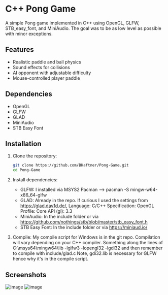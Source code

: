 # C++ Pong Game

A simple Pong game implemented in C++ using OpenGL, GLFW, STB_easy_font, and MiniAudio.
The goal was to be as low level as possible with minor exceptions.

## Features
- Realistic paddle and ball physics
- Sound effects for collisions
- AI opponent with adjustable difficulty
- Mouse-controlled player paddle

## Dependencies
- OpenGL
- GLFW
- GLAD
- MiniAudio
- STB Easy Font

## Installation
1. Clone the repository:
   ```bash
   git clone https://github.com/BHaftner/Pong-Game.git
   cd Pong-Game
   
2. Install dependencies:
   - GLFW: I installed via MSYS2 Pacman --> pacman -S mingw-w64-x86_64-glfw
   - GLAD: Already in the repo. If curious I used the settings from https://glad.dav1d.de/,
      Language: C/C++
      Specification: OpenGL
      Profile: Core
      API (gl): 3.3
   - MiniAudio: In the include folder or via https://github.com/nothings/stb/blob/master/stb_easy_font.h
   - STB Easy Font: In the include folder or via https://miniaud.io/
   
3. Compile:
   My compile script for Windows is in the git repo. Compilation will vary depending on your C++ compiler.
   Something along the lines of C:\msys64\mingw64\lib -lglfw3 -lopengl32 -lgdi32 and then remember to compile with include/glad.c
   Note, gdi32.lib is necessary for GLFW hence why it's in the compile script.

## Screenshots
![image](https://github.com/user-attachments/assets/2da3b841-67d6-44b8-a622-fd871b076418)
![image](https://github.com/user-attachments/assets/781fffde-a11a-4f15-9e14-64a1d1560ca7)


